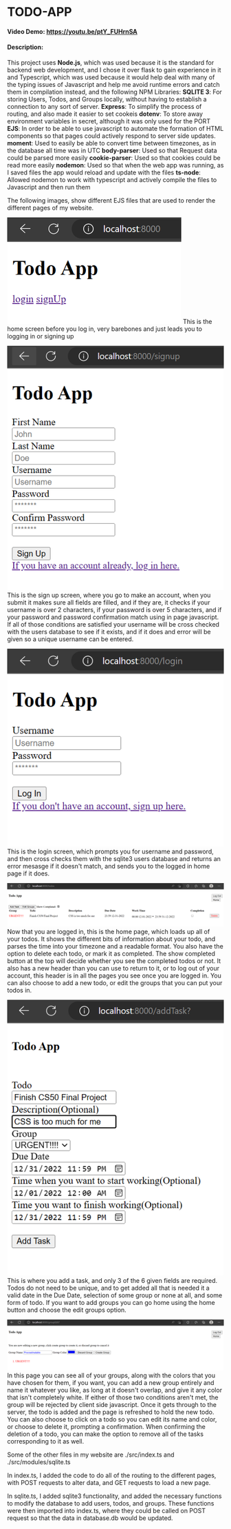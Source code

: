 # TODO-APP
#### Video Demo:  https://youtu.be/ptY_FUHrnSA
#### Description: 
This project uses **Node.js**, which was used because it is the standard for backend web development, and I chose it over flask to gain experience in it
and Typescript, which was used because it would help deal with many of the typing issues of Javascript and help me avoid runtime errors and catch them in compilation instead, and the following NPM Libraries:
  **SQLITE 3**: For storing Users, Todos, and Groups locally, without having to establish a connection to any sort of server.
  **Express**: To simplify the process of routing, and also made it easier to set cookeis
  **dotenv**: To store away environment variables in secret, although it was only used for the PORT
  **EJS**: In order to be able to use javascript to automate the formation of HTML components so that pages could actively respond to server side updates.
  **moment**: Used to easily be able to convert time between timezones, as in the database all time was in UTC
  **body-parser**: Used so that Request data could be parsed more easily
  **cookie-parser**: Used so that cookies could be read more easily
  **nodemon**: Used so that when the web app was running, as I saved files the app would reload and update with the files
  **ts-node**: Allowed nodemon to work with typescript and actively compile the files to Javascript and then run them
  
  The following images, show different EJS files that are used to render the different pages of my website.
  
  ![](/images/homeNoLogin.png)
  This is the home screen before you log in, very barebones and just leads you to logging in or signing up
  
   ![](/images/SignUp.png)
   This is the sign up screen, where you go to make an account, when you submit it makes sure all fields are filled, and if they are, it checks if your username is over 2 characters, if your password is over 5 characters, and if your password and password confirmation match using in page javascript. If all of those conditions are satisfied your username will be cross checked with the users database to see if it exists, and if it does and error will be given so a unique username can be entered.
  
  ![](/images/login.png)
  This is the login screen, which prompts you for username and password, and then cross checks them with the sqlite3 users database and returns an error mesasge if it doesn't match, and sends you to the logged in home page if it does.
  
   ![](/images/home.png)
   Now that you are logged in, this is the home page, which loads up all of your todos. It shows the different bits of information about your todo, and parses the time into your timezone and a readable format. You also have the option to delete each todo, or mark it as completed. The show completed button at the top will decide whether you see the completed todos or not. It also has a new header than you can use to return to it, or to log out of your account, this header is in all the pages you see once you are logged in. You can also choose to add a new todo, or edit the groups that you can put your todos in. 
   
   ![](/images/addTask.png)
   This is where you add a task, and only 3 of the 6 given fields are required. Todos do not need to be unique, and to get added all that is needed it a valid date in the Due Date, selection of some group or none at all, and some form of todo. If you want to add groups you can go home using the home button and choose the edit groups option.
   
  ![](/images/addGroup.png)
  In this page you can see all of your groups, along with the colors that you have chosen for them, if you want, you can add a new group entirely and name it whatever you like, as long at it doesn't overlap, and give it any color that isn't completely white. If either of those two conditions aren't met, the group will be rejected by client side javascript. Once it gets through to the server, the todo is added and the page is refreshed to hold the new todo. You can also choose to click on a todo so you can edit its name and color, or choose to delete it, prompting a confirmation. When confirming the deletion of a todo, you can make the option to remove all of the tasks corresponding to it as well.

Some of the other files in my website are ./src/index.ts and ./src/modules/sqlite.ts

In index.ts, I added the code to do all of the routing to the different pages, with POST requests to alter data, and GET requests to load a new page.

In sqlite.ts, I added sqlite3 functionality, and added the necessary functions to modify the database to add users, todos, and groups. These functions were then imported into index.ts, where they could be called on POST request so that the data in database.db would be updated.
    
